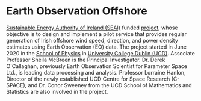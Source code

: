 Earth Observation Offshore
============================

[Sustainable Energy Authority of Ireland (SEAI)](https://www.seai.ie) funded [project](https://www.seai.ie/data-and-insights/seai-research/research-projects/details/building-upon-copernicus-earth-observation-services-to-augment-wind-measurement-coverage-of-the-oredp-offshore-renewable-energy-assessment-areas), whose objective is to design and implement a pilot service that provides regular generation of Irish offshore wind speed, direction, and power density estimates using Earth Observation (EO) data. The project started in June 2020 in the [School of Physics](https://www.ucd.ie/physics/) in [University College Dublin (UCD)](https://www.ucd.ie/). Associate Professor Sheila McBreen is the Principal Investigator. Dr. Derek O'Callaghan, previously Earth Observation Scientist for Parameter Space Ltd., is leading data processing and analysis. Professor Lorraine Hanlon, Director of the newly established UCD Centre for Space Research (C-SPACE), and Dr. Conor Sweeney from the UCD School of Mathematics and Statistics are also involved in the project.

